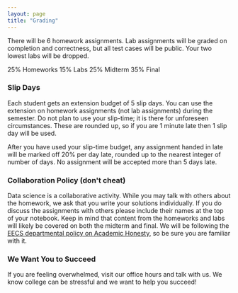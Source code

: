 ```yaml
---
layout: page
title: "Grading"
---
```


There will be 6 homework assignments. Lab assignments will be graded on completion and correctness, but all test cases will be public. Your two lowest labs will be dropped.

25% Homeworks
15% Labs
25% Midterm
35% Final

### Slip Days

Each student gets an extension budget of 5 slip days. You can use the extension on homework assignments (not lab assignments) during the semester. Do not plan to use your slip-time; it is there for unforeseen circumstances. These are rounded up, so if you are 1 minute late then 1 slip day will be used.

After you have used your slip-time budget, any assignment handed in late will be marked off 20% per day late, rounded up to the nearest integer of number of days. No assignment will be accepted more than 5 days late.


### Collaboration Policy (don't cheat)

Data science is a collaborative activity.
While you may talk with others about the homework, we ask that you write your solutions individually.
If you do discuss the assignments with others please include their names at the top of your notebook.
Keep in mind that content from the homeworks and labs will likely be covered on both the midterm and final.
We will be following the [EECS
departmental policy on Academic
Honesty](https://eecs.berkeley.edu/resources/students/academic-dishonesty), so
be sure you are familiar with it.

### We Want You to Succeed

If you are feeling overwhelmed, visit our office hours and talk with us.
We know college can be stressful and we want to help you succeed!
